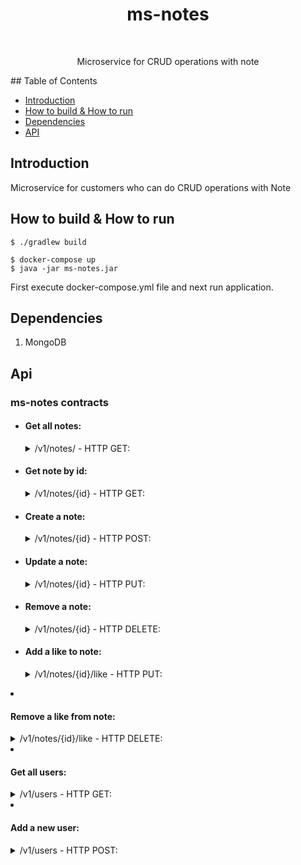 <h1 align="center"> ms-notes </h1> <br>  

<p align="center">  
 Microservice for CRUD operations with note
</p>  
## Table of Contents

- [Introduction](#introduction)
- [How to build & How to run](#how-to-build--how-to-run)
- [Dependencies](#dependencies)
- [API](#api)


## Introduction
Microservice for customers who can do CRUD operations with Note

## How to build & How to run

```shell script
$ ./gradlew build
```

```shell script
$ docker-compose up
$ java -jar ms-notes.jar
```
First execute docker-compose.yml file and next run application.

## Dependencies

1. MongoDB

## Api
### ms-notes contracts

- #### Get all notes:
    <details>
    <summary>/v1/notes/ - HTTP GET:</summary>

  Doesn't require authentication:

  Return data example:

   ```json
        [
          {
              "id": "643a953b63bdc72755d9532c",
              "content": "First note",
              "likes": 0,
              "createdAt": "2023-04-15T16:14:51.587"
          },
          {
             "id": "643a9038967c4000f963ed2e",
             "content": "Second note",
             "likes": 10,
             "createdAt": "2023-04-14T15:53:28.398"
          }
        ]
   ```
   </details>


- #### Get note by id:
    <details>
    <summary>/v1/notes/{id} - HTTP GET:</summary>

  Doesn't require authentication:

  Return data example:

   ```json
          {
              "id": "643a953b63bdc72755d9532c",
              "content": "First note",
              "likes": 0,
              "createdAt": "2023-04-15T16:14:51.587"
          }
   ```
   </details>


- #### Create a note:
    <details>
    <summary>/v1/notes/{id} - HTTP POST:</summary>
  
  Doesn't require authentication:

  Request body example:
  
  ```json
        {
           "content": "First note"
        }
  ```

  Return data example:

   ```json
         {
              "id": "643a96b2d10e430de993be2a",
              "content": "Alik note",
              "likes": 0,
              "createdAt": "2023-04-15T16:21:06.154169"
        }
   ```
   </details>


- #### Update a note:
    <details>
    <summary>/v1/notes/{id} - HTTP PUT:</summary>

  Doesn't require authentication:

  Request body example:

  ```json
        {
           "content": "Updated note"
        }
  ```

  Return data example:

   ```json
         {
              "id": "643a96b2d10e430de993be2a",
              "content": "Updated note",
              "likes": 0,
              "createdAt": "2023-04-15T16:21:06.154169"
        }
   ```
   </details>


- #### Remove a note:
    <details>
    <summary>/v1/notes/{id} - HTTP DELETE:</summary>

   </details>


- #### Add a like to note:
    <details>
    <summary>/v1/notes/{id}/like - HTTP PUT:</summary>

  Require authentication:

  - username and password

    Return data example:

     ```json
           {
                "id": "643a96b2d10e430de993be2a",
                "content": "Updated note",
                "likes": 1,
                "createdAt": "2023-04-15T16:21:06.154169"
          }
     ```
     </details>


- #### Remove a like from note:
    <details>
    <summary>/v1/notes/{id}/like - HTTP DELETE:</summary>
    
  Request header: User-Name

  Doesn't require authentication:

  Return data example:

   ```json
         {
              "id": "643a96b2d10e430de993be2a",
              "content": "Updated note",
              "likes": 0,
              "createdAt": "2023-04-15T16:21:06.154169"
        }
   ```
   </details>


- #### Get all users:
    <details>
    <summary>/v1/users - HTTP GET:</summary>

  Doesn't require authentication:

  Return data example:

   ```json
         {
              "id": "643a96b2d10e430de993be2a",
              "content": "Updated note",
              "likes": 0,
              "createdAt": "2023-04-15T16:21:06.154169"
        }
   ```
   </details>



- #### Add a new user:
    <details>
    <summary>/v1/users - HTTP POST:</summary>

  Doesn't require authentication:

  Request body example:

  ```json
         {
            "username": "test6",
            "password": "123"
         }
  ```

  Return data example:

   ```json
         {
              "username": "test5",
        }
   ```
  </details>
